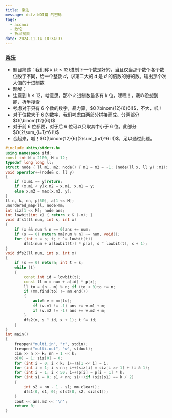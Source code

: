 ```yaml
---
title: 乘法
message: dsfz NOI篇 的密码
tags:
  - accnoi
  - 数论
  - 折半搜索
date: 2024-11-14 18:34:37
---
```

### [乘法](http://47.92.197.167:5283/contest/554/problem/2)

- 题目简述：我们称 $k$ ($k\le 12$)进制下一个数是好的，当且仅当那个数个各个数位数字不同，给一个整数 $d$，求第二大的 $d$ 是 $d$ 的倍数的好的数。输出那个次大值的十进制数
- 题解：
- 注意到 $k\le 12$，啥意思，那个 $k$ 进制数最多有 $k$ 位，嘿嘿！，我咋没想到能，折半搜索
- 考虑对于只有 $6$ 个数的数字，暴力算，$O(\binom{12}{6}6!)$，不大，呱！
- 对于位数大于 $6$ 的数字，我们考虑由两部分拼接而成。分两部分 $O(\binom{12}{6})$
- 对于前 $6$ 位都要，对于后 $6$ 位可以只取其中小于 $6$ 位。此部分 $O(2\sum_{i=1}^6 i!)$
- 合起来，呱！$O(\binom{12}{6}(2\sum_{i=1}^6 i!))$，足以通过此题。

``` c++
#include <bits/stdc++.h>
using namespace std;
const int N = 2100, M = 12;
typedef long long ll;
struct node { ll m1, m2; node() { m1 = m2 = -1; }node(ll x, ll y) :m1(x), m2(y) {} };
void operator+=(node& x, ll y)
{
    if (x.m1 == y)return;
    if (x.m1 < y)x.m2 = x.m1, x.m1 = y;
    else x.m2 = max(x.m2, y);
}
ll n, k, nn, p[50], a[1 << M];
unordered_map<ll, node>mm;
int siz[1 << M]; node ans;
int lowbit(int x) { return x & (-x); }
void dfs1(ll num, int s, int x)
{
    if (x && num % n == 0)ans += num;
    if (s == 0) return mm[num % n] += num, void();
    for (int t = s; t; t ^= lowbit(t))
        dfs1(num + a[lowbit(t)] * p[x], s ^ lowbit(t), x + 1);
}
void dfs2(ll num, int s, int x)
{
    if (s == 0) return; int t = s;
    while (t)
    {
        const int id = lowbit(t);
        const ll m = num + a[id] * p[x];
        ll to = (n - m) % n; if (to < 0)to += n;
        if (mm.find(to) != mm.end())
        {
            auto& v = mm[to];
            if (v.m1 != -1) ans += v.m1 + m;
            if (v.m2 != -1) ans += v.m2 + m;
        }
        dfs2(m, s ^ id, x + 1); t ^= id;
    }
}
int main()
{
    freopen("multi.in", "r", stdin);
    freopen("multi.out", "w", stdout);
    cin >> n >> k; nn = 1 << k;
    p[0] = 1; siz[0] = 0;
    for (int i = 0; i < k; i++)a[1 << i] = i;
    for (int i = 1; i < nn; i++)siz[i] = siz[i >> 1] + (i & 1);
    for (int i = 1; i < 50; i++)p[i] = p[i - 1] * k;
    for (int s1 = 0; s1 < nn; s1++)if (siz[s1] == k / 2)
    {
        int s2 = nn - 1 - s1; mm.clear();
        dfs1(0, s1, 0); dfs2(0, s2, siz[s1]);
    }
    cout << ans.m2 << '\n';
    return 0;
}
```